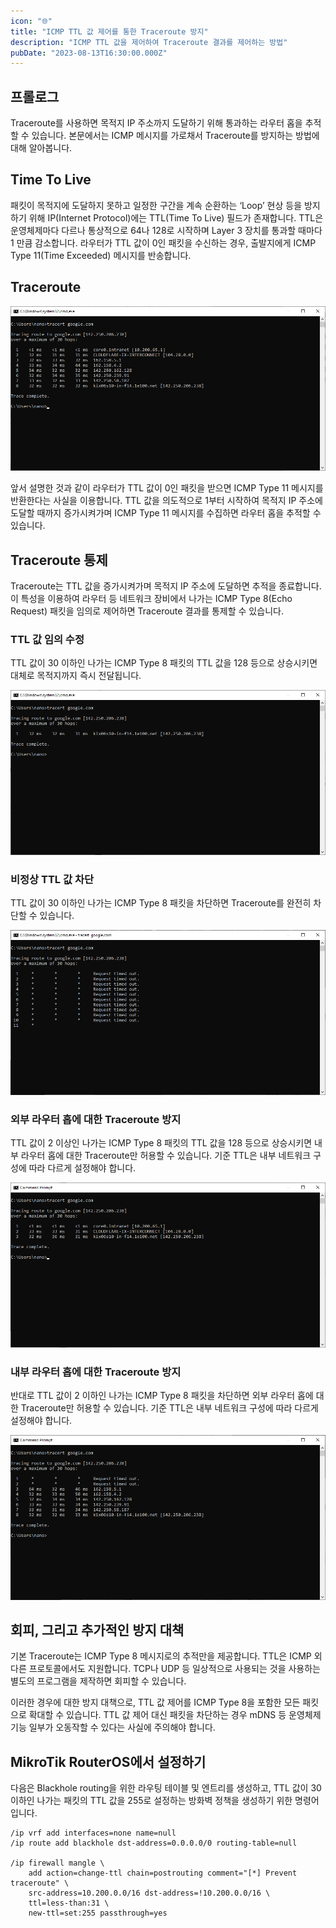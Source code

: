 ```yaml
---
icon: "🌐"
title: "ICMP TTL 값 제어를 통한 Traceroute 방지"
description: "ICMP TTL 값을 제어하여 Traceroute 결과를 제어하는 방법"
pubDate: "2023-08-13T16:30:00.000Z"
---
```


## 프롤로그

Traceroute를 사용하면 목적지 IP 주소까지 도달하기 위해 통과하는 라우터 홉을 추적할 수 있습니다. 본문에서는 ICMP 메시지를 가로채서 Traceroute를 방지하는 방법에 대해 알아봅니다.

## Time To Live

패킷이 목적지에 도달하지 못하고 일정한 구간을 계속 순환하는 ‘Loop’ 현상 등을 방지하기 위해 IP(Internet Protocol)에는 TTL(Time To Live) 필드가 존재합니다. TTL은 운영체제마다
다르나 통상적으로 64나 128로 시작하며 Layer 3 장치를 통과할 때마다 1 만큼 감소합니다. 라우터가 TTL 값이 0인 패킷을 수신하는 경우, 출발지에게 ICMP Type 11(Time Exceeded)
메시지를 반송합니다.

## Traceroute

![cmd-tracert-google.png](cmd-tracert-google.png)

앞서 설명한 것과 같이 라우터가 TTL 값이 0인 패킷을 받으면 ICMP Type 11 메시지를 반환한다는 사실을 이용합니다. TTL 값을 의도적으로 1부터 시작하여 목적지 IP 주소에 도달할 때까지 증가시켜가며
ICMP Type 11 메시지를 수집하면 라우터 홉을 추적할 수 있습니다.

## Traceroute 통제

Traceroute는 TTL 값을 증가시켜가며 목적지 IP 주소에 도달하면 추적을 종료합니다. 이 특성을 이용하여 라우터 등 네트워크 장비에서 나가는 ICMP Type 8(Echo Request) 패킷을 임의로
제어하면 Traceroute 결과를 통제할 수 있습니다.

### TTL 값 임의 수정

TTL 값이 30 이하인 나가는 ICMP Type 8 패킷의 TTL 값을 128 등으로 상승시키면 대체로 목적지까지 즉시 전달됩니다.

![cmd-tracert-google-with-icmp-ttl-modification.png](cmd-tracert-google-with-icmp-ttl-modification.png)

### 비정상 TTL 값 차단

TTL 값이 30 이하인 나가는 ICMP Type 8 패킷을 차단하면 Traceroute를 완전히 차단할 수 있습니다.

![cmd-tracert-prevention.png](cmd-tracert-prevention.png)

### 외부 라우터 홉에 대한 Traceroute 방지

TTL 값이 2 이상인 나가는 ICMP Type 8 패킷의 TTL 값을 128 등으로 상승시키면 내부 라우터 홉에 대한 Traceroute만 허용할 수 있습니다. 기준 TTL은 내부 네트워크 구성에 따라 다르게
설정해야 합니다.

![cmd-tracert-prevention-for-remote.png](cmd-tracert-prevention-for-remote.png)

### 내부 라우터 홉에 대한 Traceroute 방지

반대로 TTL 값이 2 이하인 나가는 ICMP Type 8 패킷을 차단하면 외부 라우터 홉에 대한 Traceroute만 허용할 수 있습니다. 기준 TTL은 내부 네트워크 구성에 따라 다르게 설정해야 합니다.

![cmd-tracert-prevention-for-local.png](cmd-tracert-prevention-for-local.png)

## 회피, 그리고 추가적인 방지 대책

기본 Traceroute는 ICMP Type 8 메시지로의 추적만을 제공합니다. TTL은 ICMP 외 다른 프로토콜에서도 지원합니다. TCP나 UDP 등 일상적으로 사용되는 것을 사용하는 별도의 프로그램을 제작하면
회피할 수 있습니다.

이러한 경우에 대한 방지 대책으로, TTL 값 제어를 ICMP Type 8을 포함한 모든 패킷으로 확대할 수 있습니다. TTL 값 제어 대신 패킷을 차단하는 경우 mDNS 등 운영체제 기능 일부가 오동작할 수 있다는
사실에 주의해야 합니다.

## MikroTik RouterOS에서 설정하기

다음은 Blackhole routing을 위한 라우팅 테이블 및 엔트리를 생성하고, TTL 값이 30 이하인 나가는 패킷의 TTL 값을 255로 설정하는 방화벽 정책을 생성하기 위한 명령어입니다.

```plaintext
/ip vrf add interfaces=none name=null
/ip route add blackhole dst-address=0.0.0.0/0 routing-table=null

/ip firewall mangle \
	add action=change-ttl chain=postrouting comment="[*] Prevent traceroute" \
	src-address=10.200.0.0/16 dst-address=!10.200.0.0/16 \
	ttl=less-than:31 \
	new-ttl=set:255 passthrough=yes
```
